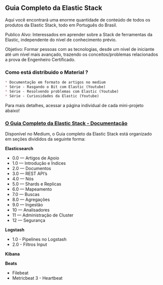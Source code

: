 ## Guia Completo da Elastic Stack

Aqui você encontrará uma enorme quantidade de conteúdo de todos os produtos da Elastic Stack, todo em Português do Brasil.

Publico Alvo: Interessados em aprender sobre a Stack de ferramentas da Elastic, independente do nível de conhecimento prévio.

Objetivo: Formar pessoas com as tecnologias, desde um nível de iniciante até um nível mais avançado, trazendo os conceitos/problemas relacionados a prova de Engenheiro Certificado.

### Como está distribuido o Material ?


```markdown
* Documentação em formato de artigos no medium
* Série - Rasgando o Bit com Elastic (Youtube)
* Série - Resolvendo problemas com Elastic (Youtube)
* Série - Curiosidades da Elastic (Youtube)
```

Para mais detalhes, acessar a página individual de cada mini-projeto abaixo!

### [O Guia Completo da Elastic Stack - Documentação](https://medium.com/@fqueirooz80/o-guia-completo-da-elastic-stack-5a3ba9a84a85)  

Disponível no Medium, o Guia completo da Elastic Stack está organizado em seções divididos da seguinte forma:

**Elasticsearch**

* 0.0 — Artigos de Apoio
* 1.0 — Introdução e Índices
* 2.0 — Documentos
* 3.0 — REST API’s
* 4.0 — Nós
* 5.0 — Shards e Replicas
* 6.0 — Mapeamento
* 7.0 — Buscas
* 8.0 — Agregações
* 9.0 — Ingestão
* 10 — Analisadores
* 11 — Administração de Cluster
* 12 — Segurança

**Logstash**
* 1.0 - Pipelines no Logstash
* 2.0 - Filtros Input

**Kibana**

**Beats**
* Filebeat
* Metricbeat
3 - Heartbeat

